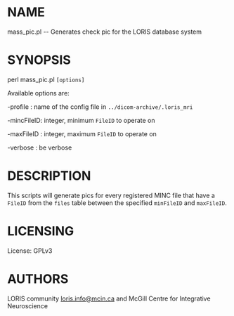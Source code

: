 # NAME

mass\_pic.pl -- Generates check pic for the LORIS database system

# SYNOPSIS

perl mass\_pic.pl `[options]`

Available options are:

\-profile   : name of the config file in `../dicom-archive/.loris_mri`

\-mincFileID: integer, minimum `FileID` to operate on

\-maxFileID : integer, maximum `FileID` to operate on

\-verbose   : be verbose

# DESCRIPTION

This scripts will generate pics for every registered MINC file that have
a `FileID` from the `files` table between the specified `minFileID`
and `maxFileID`.

# LICENSING

License: GPLv3

# AUTHORS

LORIS community <loris.info@mcin.ca> and McGill Centre for Integrative Neuroscience
